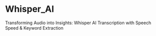 # Whisper_AI
Transforming Audio into Insights: Whisper AI Transcription with Speech Speed &amp; Keyword Extraction
